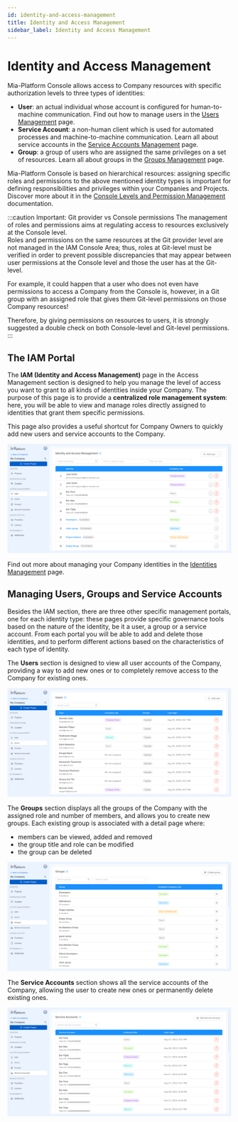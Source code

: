 ```yaml
---
id: identity-and-access-management
title: Identity and Access Management
sidebar_label: Identity and Access Management
---
```


# Identity and Access Management

Mia-Platform Console allows access to Company resources with specific authorization levels to three types of identities:
- **User**: an actual individual whose account is configured for human-to-machine communication. Find out how to manage users in the [Users Management](/products/console/identity-and-access-management/manage-users.md) page. 
- **Service Account**: a non-human client which is used for automated processes and machine-to-machine communication. Learn all about service accounts in the [Service Accounts Management](/products/console/identity-and-access-management/manage-service-accounts.md) page. 
- **Group**: a group of users who are assigned the same privileges on a set of resources. Learn all about groups in the [Groups Management](/products/console/identity-and-access-management/manage-groups.md) page. 

Mia-Platform Console is based on hierarchical resources: assigning specific roles and permissions to the above mentioned identity types is important for defining responsibilities and privileges within your Companies and Projects. Discover more about it in the [Console Levels and Permission Management](/products/console/identity-and-access-management/console-levels-and-permission-management.md) documentation.

:::caution Important: Git provider vs Console permissions
The management of roles and permissions aims at regulating access to resources exclusively at the Console level.  
Roles and permissions on the same resources at the Git provider level are not managed in the IAM Console Area; thus, roles at Git-level must be verified in order to prevent possible discrepancies that may appear between user permissions at the Console level and those the user has at the Git-level.

For example, it could happen that a user who does not even have permissions to access a Company from the Console is, however, in a Git group with an assigned role that gives them Git-level permissions on those Company resources!

Therefore, by giving permissions on resources to users, it is strongly suggested a double check on both Console-level and Git-level permissions.
:::

## The IAM Portal

The **IAM (Identity and Access Management)** page in the Access Management section is designed to help you manage the level of access you want to grant to all kinds of identities inside your Company. The purpose of this page is to provide a **centralized role management system**: here, you will be able to view and manage roles directly assigned to identities that grant them specific permissions. 

This page also provides a useful shortcut for Company Owners to quickly add new users and service accounts to the Company.

![IAM portal](./img/manage-identities/company-identities.png)

Find out more about managing your Company identities in the [Identities Management](/products/console/identity-and-access-management/manage-identities.md) page. 

## Managing Users, Groups and Service Accounts

Besides the IAM section, there are three other specific management portals, one for each identity type: these pages provide specific governance tools based on the nature of the identity, be it a user, a group or a service account. From each portal you will be able to add and delete those identities, and to perform different actions based on the characteristics of each type of identity.

The **Users** section is designed to view all user accounts of the Company, providing a way to add new ones or to completely remove access to the Company for existing ones.

![Users portal](./img/manage-users/users-portal.png)

The **Groups** section displays all the groups of the Company with the assigned role and number of members, and allows you to create new groups. Each existing group is associated with a detail page where:
- members can be viewed, added and removed
- the group title and role can be modified
- the group can be deleted

![Groups portal](./img/manage-groups/groups-portal.png)

The **Service Accounts** section shows all the service accounts of the Company, allowing the user to create new ones or permanently delete existing ones.

![Service accounts portal](./img/manage-service-accounts/service-accounts-portal.png)
